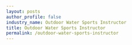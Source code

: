 ```yaml
---
layout: posts 
author_profile: false 
industry_name: Outdoor Water Sports Instructor
title: Outdoor Water Sports Instructor
permalink: /outdoor-water-sports-instructor
---
```

